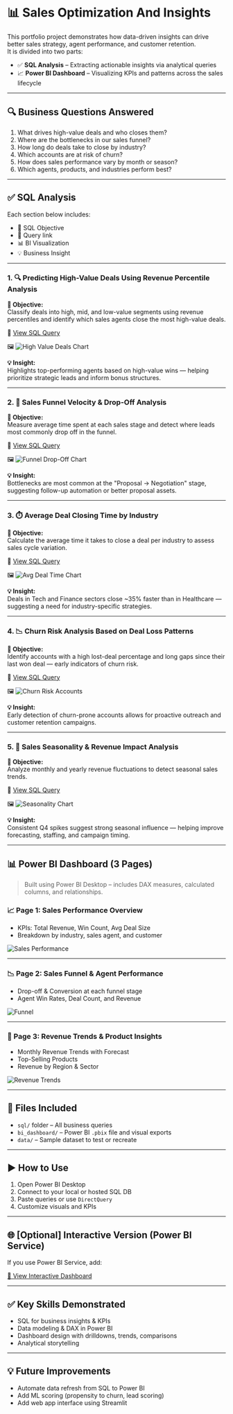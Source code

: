 # 📊 Sales Optimization And Insights

This portfolio project demonstrates how data-driven insights can drive better sales strategy, agent performance, and customer retention.  
It is divided into two parts:

- ✅ **SQL Analysis** – Extracting actionable insights via analytical queries  
- 📈 **Power BI Dashboard** – Visualizing KPIs and patterns across the sales lifecycle  

---

## 🔍 Business Questions Answered

1. What drives high-value deals and who closes them?
2. Where are the bottlenecks in our sales funnel?
3. How long do deals take to close by industry?
4. Which accounts are at risk of churn?
5. How does sales performance vary by month or season?
6. Which agents, products, and industries perform best?

---

## ✅ SQL Analysis

Each section below includes:
- 🎯 SQL Objective
- 📄 Query link
- 📊 BI Visualization
- 💡 Business Insight

---

### 1. 🔍 Predicting High-Value Deals Using Revenue Percentile Analysis

**🎯 Objective:**  
Classify deals into high, mid, and low-value segments using revenue percentiles and identify which sales agents close the most high-value deals.

📄 [View SQL Query](sql/high_value_deals.sql)

🖼️ ![High Value Deals Chart](bi_dashboard/screenshots/high_value_deals.png)

**💡 Insight:**  
Highlights top-performing agents based on high-value wins — helping prioritize strategic leads and inform bonus structures.

---

### 2. 🔄 Sales Funnel Velocity & Drop-Off Analysis

**🎯 Objective:**  
Measure average time spent at each sales stage and detect where leads most commonly drop off in the funnel.

📄 [View SQL Query](sql/sales_pipeline_velocity.sql)

🖼️ ![Funnel Drop-Off Chart](bi_dashboard/screenshots/funnel_velocity.png)

**💡 Insight:**  
Bottlenecks are most common at the "Proposal → Negotiation" stage, suggesting follow-up automation or better proposal assets.

---

### 3. ⏱️ Average Deal Closing Time by Industry

**🎯 Objective:**  
Calculate the average time it takes to close a deal per industry to assess sales cycle variation.

📄 [View SQL Query](sql/avg_deal_close_time.sql)

🖼️ ![Avg Deal Time Chart](bi_dashboard/screenshots/avg_closing_time.png)

**💡 Insight:**  
Deals in Tech and Finance sectors close ~35% faster than in Healthcare — suggesting a need for industry-specific strategies.

---

### 4. 📉 Churn Risk Analysis Based on Deal Loss Patterns

**🎯 Objective:**  
Identify accounts with a high lost-deal percentage and long gaps since their last won deal — early indicators of churn risk.

📄 [View SQL Query](sql/churn_risk_accounts.sql)

🖼️ ![Churn Risk Accounts](bi_dashboard/screenshots/churn_risk.png)

**💡 Insight:**  
Early detection of churn-prone accounts allows for proactive outreach and customer retention campaigns.

---

### 5. 📅 Sales Seasonality & Revenue Impact Analysis

**🎯 Objective:**  
Analyze monthly and yearly revenue fluctuations to detect seasonal sales trends.

📄 [View SQL Query](sql/revenue_seasonality.sql)

🖼️ ![Seasonality Chart](bi_dashboard/screenshots/revenue_seasonality.png)

**💡 Insight:**  
Consistent Q4 spikes suggest strong seasonal influence — helping improve forecasting, staffing, and campaign timing.

---


## 📊 Power BI Dashboard (3 Pages)

> Built using Power BI Desktop – includes DAX measures, calculated columns, and relationships.

### 📈 Page 1: Sales Performance Overview
- KPIs: Total Revenue, Win Count, Avg Deal Size
- Breakdown by industry, sales agent, and customer

![Sales Performance](bi_dashboard/screenshots/sales_performance.png)

---

### 📉 Page 2: Sales Funnel & Agent Performance
- Drop-off & Conversion at each funnel stage
- Agent Win Rates, Deal Count, and Revenue

![Funnel](bi_dashboard/screenshots/funnel_analysis.png)

---

### 📅 Page 3: Revenue Trends & Product Insights
- Monthly Revenue Trends with Forecast
- Top-Selling Products
- Revenue by Region & Sector

![Revenue Trends](bi_dashboard/screenshots/agent_ranking.png)

---

## 📁 Files Included

- `sql/` folder – All business queries
- `bi_dashboard/` – Power BI `.pbix` file and visual exports
- `data/` – Sample dataset to test or recreate

---

## ▶️ How to Use

1. Open Power BI Desktop
2. Connect to your local or hosted SQL DB
3. Paste queries or use `DirectQuery`
4. Customize visuals and KPIs

---

## 🌐 [Optional] Interactive Version (Power BI Service)
If you use Power BI Service, add:

[🔗 View Interactive Dashboard](https://app.powerbi.com/view?r=XXXXX)

---

## ✅ Key Skills Demonstrated

- SQL for business insights & KPIs
- Data modeling & DAX in Power BI
- Dashboard design with drilldowns, trends, comparisons
- Analytical storytelling

---

## 💡 Future Improvements
- Automate data refresh from SQL to Power BI
- Add ML scoring (propensity to churn, lead scoring)
- Add web app interface using Streamlit
